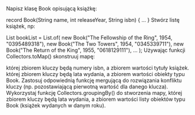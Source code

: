 Napisz klasę Book opisującą książkę:

record Book(String name, int releaseYear, String isbn) { ... } Stwórz listę
książek, np:

List<Book> bookList = List.of( new Book("The Fellowship of the Ring", 1954,
"0395489318"), new Book("The Two Towers", 1954, "0345339711"), new Book("The
Return of the King", 1955, "0618129111"), ... ); Używając funkcji
Collectors.toMap() skonstruuj mapę:

której zbiorem kluczy będą numery isbn, a zbiorem wartości tytuły książek.
której zbiorem kluczy będą lata wydania, a zbiorem wartości obiekty typu Book.
Zastosuj odpowiednią funkcję mergującą do rozwiązania konfliktu kluczy (np.
pozostawiającą pierwotną wartość dla danego klucza). Wykorzystaj funkcję
Collectors.groupingBy() do stworzenia mapy, której zbiorem kluczy będą lata
wydania, a zbiorem wartości listy obiektów typu Book (książek wydanych w danym
roku).
